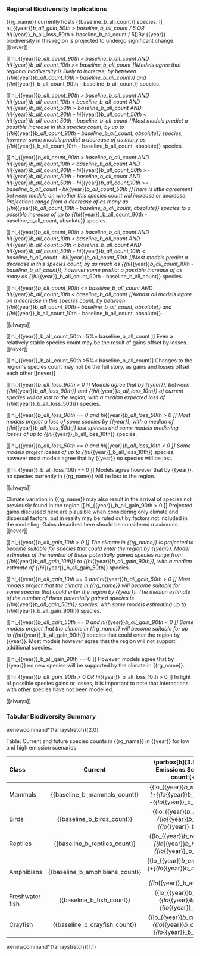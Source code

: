 
### Regional Biodiversity Implications

{{rg_name}} currently hosts {{baseline_b_all_count}} species.  [[ hi_{{year}}_b_all_gain_50th > baseline_b_all_count / 5 OR hi_{{year}}_b_all_loss_50th > baseline_b_all_count / 5]]By {{year}} biodiversity in this region is projected to undergo significant change. [[never]]

[[  hi_{{year}}_b_all_count_90th > baseline_b_all_count
AND hi_{{year}}_b_all_count_10th >= baseline_b_all_count ]]Models agree that regional biodiversity is likely to increase, by between {{hi_{{year}}_b_all_count_10th - baseline_b_all_count}} and {{hi_{{year}}_b_all_count_90th - baseline_b_all_count}} species.

[[  hi_{{year}}_b_all_count_90th > baseline_b_all_count
AND hi_{{year}}_b_all_count_10th < baseline_b_all_count
AND hi_{{year}}_b_all_count_50th > baseline_b_all_count
AND hi_{{year}}_b_all_count_90th - hi_{{year}}_b_all_count_50th < hi_{{year}}_b_all_count_50th - baseline_b_all_count
]]Most models predict a possible increase in this species count, by up to {{hi_{{year}}_b_all_count_90th - baseline_b_all_count, absolute}} species, however some models predict a decrease of as many as {{hi_{{year}}_b_all_count_10th - baseline_b_all_count, absolute}} species.

[[  hi_{{year}}_b_all_count_90th > baseline_b_all_count
AND hi_{{year}}_b_all_count_10th < baseline_b_all_count
AND hi_{{year}}_b_all_count_90th - hi_{{year}}_b_all_count_50th >= hi_{{year}}_b_all_count_50th - baseline_b_all_count
AND hi_{{year}}_b_all_count_50th - hi_{{year}}_b_all_count_10th >= baseline_b_all_count - hi_{{year}}_b_all_count_50th
]]There is little agreement between models on whether this species count will increase or decrease. Projections range from a decrease of as many as {{hi_{{year}}_b_all_count_10th - baseline_b_all_count, absolute}} species to a possible increase of up to {{hi_{{year}}_b_all_count_90th - baseline_b_all_count, absolute}} species.

[[  hi_{{year}}_b_all_count_90th > baseline_b_all_count
AND hi_{{year}}_b_all_count_10th < baseline_b_all_count
AND hi_{{year}}_b_all_count_50th < baseline_b_all_count
AND hi_{{year}}_b_all_count_50th - hi_{{year}}_b_all_count_10th < baseline_b_all_count - hi_{{year}}_b_all_count_50th
]]Most models predict a decrease in this species count, by as much as {{hi_{{year}}_b_all_count_10th - baseline_b_all_count}}, however some predict a possible increase of as many as {{hi_{{year}}_b_all_count_90th - baseline_b_all_count}} species.

[[  hi_{{year}}_b_all_count_90th <= baseline_b_all_count
AND hi_{{year}}_b_all_count_10th < baseline_b_all_count
]]Almost all models agree on a decrease in this species count, by between {{hi_{{year}}_b_all_count_90th - baseline_b_all_count, absolute}} and {{hi_{{year}}_b_all_count_10th - baseline_b_all_count, absolute}}.

[[always]]

[[ hi_{{year}}_b_all_count_50th =5%= baseline_b_all_count ]]
Even a relatively stable species count may be the result of gains offset by losses.[[never]]

[[ hi_{{year}}_b_all_count_50th >5%< baseline_b_all_count]]
Changes to the region's species count may not be the full story, as gains and losses offset each other.[[never]]

[[ hi_{{year}}_b_all_loss_90th > 0 ]]
Models agree that by {{year}}, between {{hi_{{year}}_b_all_loss_90th}} and {{hi_{{year}}_b_all_loss_10th}} of current species will be lost to the region, with a median expected loss of {{hi_{{year}}_b_all_loss_50th}} species.

[[  hi_{{year}}_b_all_loss_90th == 0
and hi_{{year}}_b_all_loss_50th > 0 ]]
Most models project a loss of some species by {{year}}, with a median of {{hi_{{year}}_b_all_loss_50th}} lost species and some models predicting losses of up to {{hi_{{year}}_b_all_loss_10th}} species.

[[ hi_{{year}}_b_all_loss_50th == 0 and hi_{{year}}_b_all_loss_10th < 0 ]]
Some models project losses of up to {{hi_{{year}}_b_all_loss_10th}} species, however most models agree that by {{year}} no species will be lost.

[[ hi_{{year}}_b_all_loss_10th == 0 ]]
Models agree however that by {{year}}, no species currently in {{rg_name}} will be lost to the region.

[[always]]

Climate variation in {{rg_name}} may also result in the arrival of species not previously found in the region.[[ hi_{{year}}_b_all_gain_90th > 0 ]]  Projected gains discussed here are plausible when considering only climate and dispersal factors, but in reality may be ruled out by factors not included in the modelling.  Gains described here should be considered maximums.[[never]]

[[ hi_{{year}}_b_all_gain_10th > 0 ]]
The climate in {{rg_name}} is projected to become suitable for species that could enter the region by {{year}}.  Model estimates of the number of these potentially gained species range from {{hi_{{year}}_b_all_gain_10th}} to {{hi_{{year}}_b_all_gain_90th}}, with a median estimate of {{hi_{{year}}_b_all_gain_50th}} species.

[[  hi_{{year}}_b_all_gain_10th == 0
and hi_{{year}}_b_all_gain_50th > 0 ]]
Most models project that the climate in {{rg_name}} will become suitable for some species that could enter the region by {{year}}.  The median estimate of the number of these potentially gained species is {{hi_{{year}}_b_all_gain_50th}} species, with some models estimating up to {{hi_{{year}}_b_all_gain_90th}} species.

[[ hi_{{year}}_b_all_gain_50th == 0 and hi_{{year}}_b_all_gain_90th < 0 ]]
Some models project that the climate in {{rg_name}} will become suitable for up to {{hi_{{year}}_b_all_gain_90th}} species that could enter the region by {{year}}.  Most models however agree that the region will not support additional species.

[[ hi_{{year}}_b_all_gain_90th == 0 ]]
However, models agree that by {{year}} no new species will be supported by the climate in {{rg_name}}.

[[ hi_{{year}}_b_all_gain_90th > 0 OR hi_{{year}}_b_all_loss_10th > 0 ]]
In light of possible species gains or losses, it is important to note that interactions with other species have not been modelled.

[[always]]

### Tabular Biodiversity Summary

\renewcommand*{\arraystretch}{2.0}

Table: Current and future species counts in {{rg_name}} in {{year}} for low and high emission scenarios

| Class | Current | \parbox[b]{3.5cm}{\centering Low Emissions Scenario \\ in {{year}} \\ count (+gained -lost)} | \parbox[b]{3.5cm}{\centering High Emissions Scenario \\ in {{year}} \\ count (+gained -lost)} |
|:----- |:-------:|:-------------------------:|:--------------------------:|
| Mammals | {{baseline_b_mammals_count}} | {{lo_{{year}}_b_mammals_count_50th}} (+{{lo_{{year}}_b_mammals_gain_50th}} -{{lo_{{year}}_b_mammals_loss_50th}}) | {{hi_{{year}}_b_mammals_count_50th}} (+{{hi_{{year}}_b_mammals_gain_50th}} -{{hi_{{year}}_b_mammals_loss_50th}}) |
| Birds | {{baseline_b_birds_count}} | {{lo_{{year}}_b_birds_count_50th}} (+{{lo_{{year}}_b_birds_gain_50th}} -{{lo_{{year}}_b_birds_loss_50th}}) | {{hi_{{year}}_b_birds_count_50th}} (+{{hi_{{year}}_b_birds_gain_50th}} -{{hi_{{year}}_b_birds_loss_50th}}) |
| Reptiles | {{baseline_b_reptiles_count}} | {{lo_{{year}}_b_reptiles_count_50th}} (+{{lo_{{year}}_b_reptiles_gain_50th}} -{{lo_{{year}}_b_reptiles_loss_50th}}) | {{hi_{{year}}_b_reptiles_count_50th}} (+{{hi_{{year}}_b_reptiles_gain_50th}} -{{hi_{{year}}_b_reptiles_loss_50th}}) |
| Amphibians | {{baseline_b_amphibians_count}} | {{lo_{{year}}_b_amphibians_count_50th}} (+{{lo_{{year}}_b_amphibians_gain_50th}} -{{lo_{{year}}_b_amphibians_loss_50th}}) | {{hi_{{year}}_b_amphibians_count_50th}} (+{{hi_{{year}}_b_amphibians_gain_50th}} -{{hi_{{year}}_b_amphibians_loss_50th}}) |
| Freshwater fish | {{baseline_b_fish_count}} | {{lo_{{year}}_b_fish_count_50th}} (+{{lo_{{year}}_b_fish_gain_50th}} -{{lo_{{year}}_b_fish_loss_50th}}) | {{hi_{{year}}_b_fish_count_50th}} (+{{hi_{{year}}_b_fish_gain_50th}} -{{hi_{{year}}_b_fish_loss_50th}}) |
| Crayfish | {{baseline_b_crayfish_count}} | {{lo_{{year}}_b_crayfish_count_50th}} (+{{lo_{{year}}_b_crayfish_gain_50th}} -{{lo_{{year}}_b_crayfish_loss_50th}}) | {{hi_{{year}}_b_crayfish_count_50th}} (+{{hi_{{year}}_b_crayfish_gain_50th}} -{{hi_{{year}}_b_crayfish_loss_50th}}) |

\renewcommand*{\arraystretch}{1.1}


